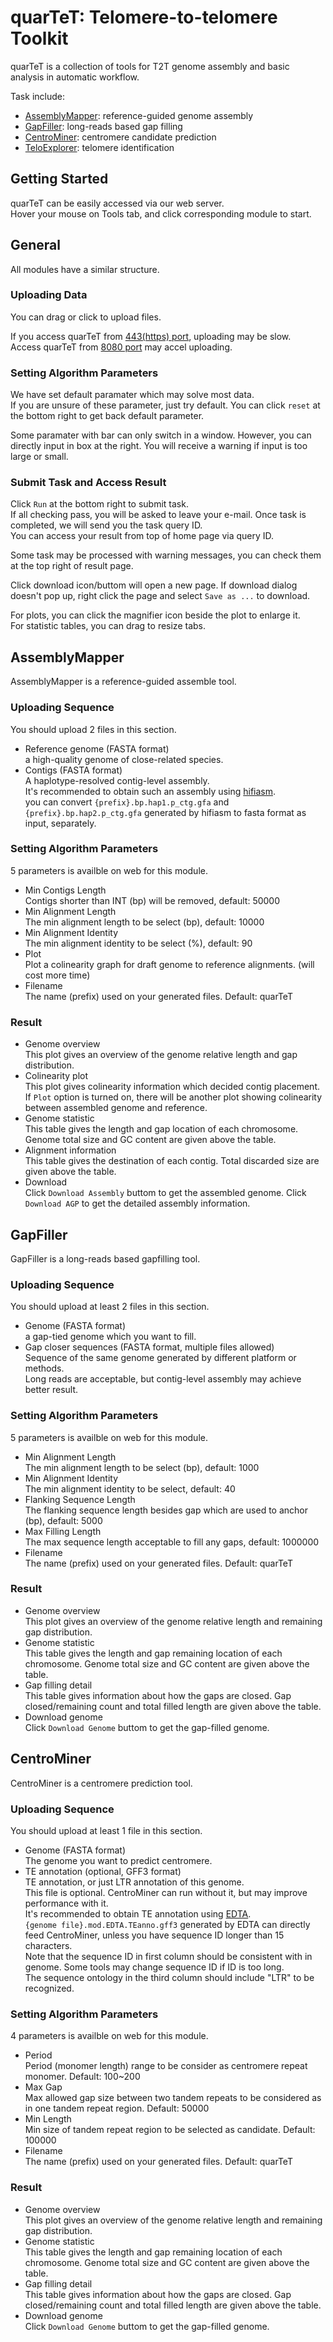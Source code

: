 # quarTeT: Telomere-to-telomere Toolkit
quarTeT is a collection of tools for T2T genome assembly and basic analysis in automatic workflow.

Task include:
- [AssemblyMapper](#AssemblyMapper): reference-guided genome assembly
- [GapFiller](#GapFiller): long-reads based gap filling
- [CentroMiner](#CentroMiner): centromere candidate prediction
- [TeloExplorer](#TeloExplorer): telomere identification

## Getting Started
quarTeT can be easily accessed via our web server.  
Hover your mouse on Tools tab, and click corresponding module to start.

## General
All modules have a similar structure.

### Uploading Data
You can drag or click to upload files.  

If you access quarTeT from [443(https) port](https://atcgn.com/quarTeT/pages/home.html), uploading may be slow.   
Access quarTeT from [8080 port](http://atcgn.com:8080/quarTeT/pages/home.html) may accel uploading.

### Setting Algorithm Parameters
We have set default paramater which may solve most data.   
If you are unsure of these parameter, just try default. You can click `reset` at the bottom right to get back default parameter.

Some paramater with bar can only switch in a window. However, you can directly input in box at the right. You will receive a warning if input is too large or small.

### Submit Task and Access Result
Click `Run` at the bottom right to submit task.   
If all checking pass, you will be asked to leave your e-mail. Once task is completed, we will send you the task query ID.   
You can access your result from top of home page via query ID.  

Some task may be processed with warning messages, you can check them at the top right of result page.  

Click download icon/buttom will open a new page. If download dialog doesn't pop up, right click the page and select `Save as ...` to download.  

For plots, you can click the magnifier icon beside the plot to enlarge it.   
For statistic tables, you can drag to resize tabs.

## AssemblyMapper
AssemblyMapper is a reference-guided assemble tool.

### Uploading Sequence
You should upload 2 files in this section.
- Reference genome (FASTA format)  
  a high-quality genome of close-related species.
- Contigs (FASTA format)  
  A haplotype-resolved contig-level assembly.  
  It's recommended to obtain such an assembly using [hifiasm](https://github.com/chhylp123/hifiasm).  
  you can convert `{prefix}.bp.hap1.p_ctg.gfa` and `{prefix}.bp.hap2.p_ctg.gfa` generated by hifiasm to fasta format as input, separately.

### Setting Algorithm Parameters
5 parameters is availble on web for this module.
- Min Contigs Length  
  Contigs shorter than INT (bp) will be removed, default: 50000
- Min Alignment Length  
  The min alignment length to be select (bp), default: 10000
- Min Alignment Identity  
  The min alignment identity to be select (%), default: 90
- Plot  
  Plot a colinearity graph for draft genome to reference alignments. (will cost more time)
- Filename  
  The name (prefix) used on your generated files. Default: quarTeT

### Result
- Genome overview  
  This plot gives an overview of the genome relative length and gap distribution.
- Colinearity plot  
  This plot gives colinearity information which decided contig placement.   
  If `Plot` option is turned on, there will be another plot showing colinearity between assembled genome and reference.
- Genome statistic  
  This table gives the length and gap location of each chromosome. Genome total size and GC content are given above the table.
- Alignment information  
  This table gives the destination of each contig. Total discarded size are given above the table.
- Download  
  Click `Download Assembly` buttom to get the assembled genome. Click `Download AGP` to get the detailed assembly information.

## GapFiller
GapFiller is a long-reads based gapfilling tool.

### Uploading Sequence
You should upload at least 2 files in this section.
- Genome (FASTA format)  
  a gap-tied genome which you want to fill.
- Gap closer sequences (FASTA format, multiple files allowed)  
  Sequence of the same genome generated by different platform or methods.  
  Long reads are acceptable, but contig-level assembly may achieve better result.

### Setting Algorithm Parameters
5 parameters is availble on web for this module.
- Min Alignment Length  
  The min alignment length to be select (bp), default: 1000
- Min Alignment Identity  
  The min alignment identity to be select, default: 40
- Flanking Sequence Length  
  The flanking sequence length besides gap which are used to anchor (bp), default: 5000
- Max Filling Length  
  The max sequence length acceptable to fill any gaps, default: 1000000
- Filename  
  The name (prefix) used on your generated files. Default: quarTeT

### Result
- Genome overview  
  This plot gives an overview of the genome relative length and remaining gap distribution.
- Genome statistic  
  This table gives the length and gap remaining location of each chromosome. Genome total size and GC content are given above the table.
- Gap filling detail  
  This table gives information about how the gaps are closed. Gap closed/remaining count and total filled length are given above the table.
- Download genome  
  Click `Download Genome` buttom to get the gap-filled genome.  

## CentroMiner
CentroMiner is a centromere prediction tool.

### Uploading Sequence
You should upload at least 1 file in this section.
- Genome (FASTA format)  
  The genome you want to predict centromere.
- TE annotation (optional, GFF3 format)  
  TE annotation, or just LTR annotation of this genome.  
  This file is optional. CentroMiner can run without it, but may improve performance with it.  
  It's recommended to obtain TE annotation using [EDTA](https://github.com/oushujun/EDTA).  
  `{genome file}.mod.EDTA.TEanno.gff3` generated by EDTA can directly feed CentroMiner, unless you have sequence ID longer than 15 characters.  
  Note that the sequence ID in first column should be consistent with in genome. Some tools may change sequence ID if ID is too long.  
  The sequence ontology in the third column should include "LTR" to be recognized.

### Setting Algorithm Parameters
4 parameters is availble on web for this module.
- Period  
  Period (monomer length) range to be consider as centromere repeat monomer. Default: 100~200
- Max Gap  
  Max allowed gap size between two tandem repeats to be considered as in one tandem repeat region. Default: 50000
- Min Length  
  Min size of tandem repeat region to be selected as candidate. Default: 100000
- Filename  
  The name (prefix) used on your generated files. Default: quarTeT

### Result
- Genome overview  
  This plot gives an overview of the genome relative length and remaining gap distribution.
- Genome statistic  
  This table gives the length and gap remaining location of each chromosome. Genome total size and GC content are given above the table.
- Gap filling detail  
  This table gives information about how the gaps are closed. Gap closed/remaining count and total filled length are given above the table.
- Download genome  
  Click `Download Genome` buttom to get the gap-filled genome.  